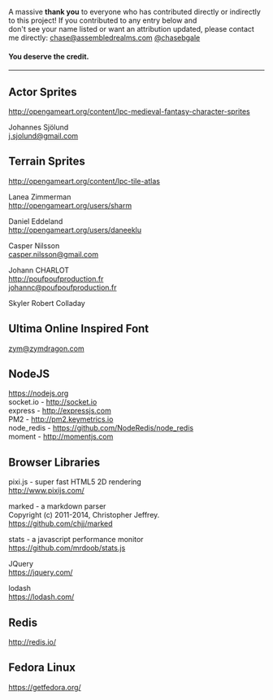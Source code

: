 A massive **thank you** to everyone who has contributed directly or indirectly to this project! If you contributed to any entry below and  
don't see your name listed or want an attribution updated, please contact me directly: [chase@assembledrealms.com](mailto:chase@assembledrealms.com) [@chasebgale](https://twitter.com/chasebgale)  
#### **You deserve the credit.**
---
Actor Sprites
--------
http://opengameart.org/content/lpc-medieval-fantasy-character-sprites  

Johannes Sjölund  
j.sjolund@gmail.com  

Terrain Sprites
--------
http://opengameart.org/content/lpc-tile-atlas

Lanea Zimmerman  
http://opengameart.org/users/sharm  

Daniel Eddeland  
http://opengameart.org/users/daneeklu 

Casper Nilsson  
casper.nilsson@gmail.com  

Johann CHARLOT  
http://poufpoufproduction.fr  
johannc@poufpoufproduction.fr

Skyler Robert Colladay   

Ultima Online Inspired Font
--------
zym@zymdragon.com 

NodeJS
--------
https://nodejs.org  
socket.io - http://socket.io  
express   - http://expressjs.com  
PM2 - http://pm2.keymetrics.io  
node_redis - https://github.com/NodeRedis/node_redis  
moment - http://momentjs.com  

Browser Libraries
--------
pixi.js - super fast HTML5 2D rendering  
http://www.pixijs.com/  

marked - a markdown parser  
Copyright (c) 2011-2014, Christopher Jeffrey.  
https://github.com/chjj/marked  

stats - a javascript performance monitor  
https://github.com/mrdoob/stats.js  

JQuery  
https://jquery.com/  

lodash  
https://lodash.com/  

Redis
--------
http://redis.io/

Fedora Linux
--------
https://getfedora.org/